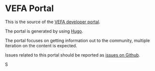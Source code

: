 # VEFA Portal

This is the source of the [VEFA developer portal](http://vefa.difi.no/).

The portal is generated by using [Hugo](http://gohugo.io/).

The portal focuses on getting information out to the community, multiple iteration on the content is expected.

Issues related to this portal should be reported as [issues on Github](https://github.com/difi/vefa-portal).

S
